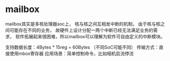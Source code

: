 # mailbox

mailbox其实是多核处理器soc上，
核与核之间互相发中断的机制，
由于核与核之间可能存在不同的业务，
故硬件上设计分配一两个中断已经无法满足业务的需求，
软件拓展起来很困难，所以mailbox可以理解为软件可自由定义的中断模块。


支持数据长度：4Bytes * 15reg = 60Bytes （不同SoC可能不同）
传输方式：直接使用mbox寄存器
应用场景：简单控制命令，比如相机启流停流
